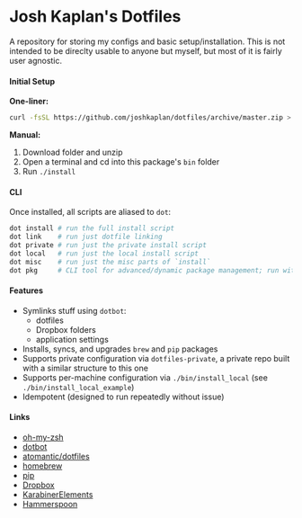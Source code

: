 # Josh Kaplan's Dotfiles

A repository for storing my configs and basic setup/installation. This is not intended to be direclty usable to anyone but myself, but most of it is fairly user agnostic.

#### Initial Setup

__One-liner:__
```bash
curl -fsSL https://github.com/joshkaplan/dotfiles/archive/master.zip > ./dotfiles.zip && unzip ./dotfiles.zip && rm ./dotfiles.zip && ./dotfiles-master/bin/install 
```

__Manual:__
1. Download folder and unzip
2. Open a terminal and cd into this package's `bin` folder
3. Run `./install`

#### CLI

Once installed, all scripts are aliased to `dot`:
```bash
dot install # run the full install script 
dot link    # run just dotfile linking
dot private # run just the private install script
dot local   # run just the local install script
dot misc    # run just the misc parts of `install`
dot pkg     # CLI tool for advanced/dynamic package management; run with -h for full set of options
```

#### Features

* Symlinks stuff using `dotbot`:
	* dotfiles
	* Dropbox folders
	* application settings
* Installs, syncs, and upgrades `brew` and `pip` packages
* Supports private configuration via `dotfiles-private`, a private repo built with a similar structure to this one
* Supports per-machine configuration via `./bin/install_local` (see `./bin/install_local_example`)
* Idempotent (designed to run repeatedly without issue)

#### Links

* [oh-my-zsh](https://github.com/robbyrussell/oh-my-zsh)
* [dotbot](https://github.com/anishathalye/dotbot/)
* [atomantic/dotfiles](https://github.com/atomantic/dotfiles)
* [homebrew](https://brew.sh/)
* [pip](https://pypi.org/project/pip/)
* [Dropbox](https://db.tt/x739XBiN)
* [KarabinerElements](https://github.com/tekezo/Karabiner-Elements)
* [Hammerspoon](https://github.com/Hammerspoon/hammerspoon)

